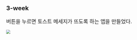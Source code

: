 ### 3-week

버튼을 누르면 토스트 메세지가 뜨도록 하는 앱을 만들었다.

<img src="C:\Users\sstt9\Downloads\ezgif.com-gif-maker.gif" style="zoom:67%;" />

